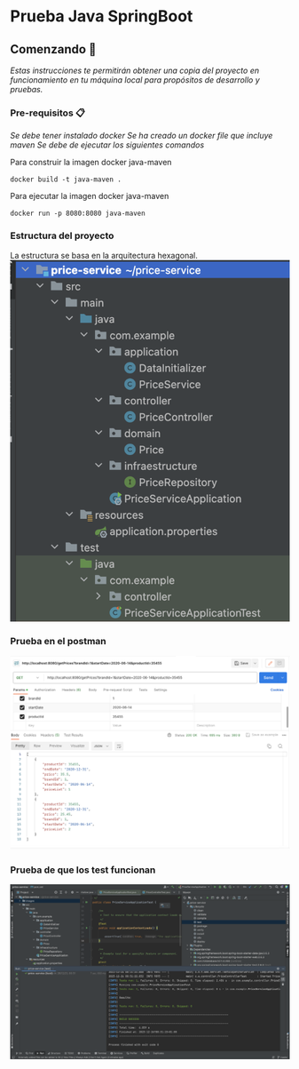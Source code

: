 # Prueba Java SpringBoot

## Comenzando 🚀

_Estas instrucciones te permitirán obtener una copia del proyecto en funcionamiento en tu máquina local para propósitos de desarrollo y pruebas._

### Pre-requisitos 📋
_Se debe tener instalado docker_
_Se ha creado un docker file que incluye maven_
_Se debe de ejecutar los siguientes comandos_

Para construir la imagen docker java-maven
```
docker build -t java-maven .
```
Para ejecutar la imagen docker java-maven
```
docker run -p 8080:8080 java-maven 
```
### Estructura del proyecto
La estructura se basa en la arquitectura hexagonal.
![Estructura](images/estructura.png)

### Prueba en el postman
![Postman](images/postman.png)
### Prueba de que los test funcionan
![tests](images/tests.png)


